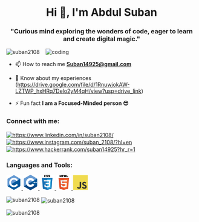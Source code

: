 <h1 align="center">Hi 👋, I'm Abdul Suban</h1>
<h3 align="center">"Curious mind exploring the wonders of code, eager to learn and create digital magic."</h3>
<img align="right" alt="coding" width="400" src="https://user-images.githubusercontent.com/55389276/140866485-8fb1c876-9a8f-4d6a-98dc-08c4981eaf70.gif">
<p align="left"> <img src="https://komarev.com/ghpvc/?username=suban2108&label=Profile%20views&color=0e75b6&style=flat" alt="suban2108" /> </p>

- 📫 How to reach me **Suban14925@gmail.com**

- 📄 Know about my experiences (https://drive.google.com/file/d/1RnuwjokAW-LZTWP_hxHRq7Delo2yM4qH/view?usp=drive_link)

- ⚡ Fun fact **I am a Focused-Minded person 😎**

<h3 align="left">Connect with me:</h3>
<p align="left">
<a href="https://www.linkedin.com/in/suban2108/" target="blank"><img align="center" src="https://raw.githubusercontent.com/rahuldkjain/github-profile-readme-generator/master/src/images/icons/Social/linked-in-alt.svg" alt="https://www.linkedin.com/in/suban2108/" height="30" width="40" /></a>
<a href="https://www.instagram.com/suban_2108/?hl=en" target="blank"><img align="center" src="https://raw.githubusercontent.com/rahuldkjain/github-profile-readme-generator/master/src/images/icons/Social/instagram.svg" alt="https://www.instagram.com/suban_2108/?hl=en" height="30" width="40" /></a>
<a href="https://www.hackerrank.com/suban14925?hr_r=1" target="blank"><img align="center" src="https://raw.githubusercontent.com/rahuldkjain/github-profile-readme-generator/master/src/images/icons/Social/hackerrank.svg" alt="https://www.hackerrank.com/suban14925?hr_r=1" height="30" width="40" /></a>
</p>

<h3 align="left">Languages and Tools:</h3>
<p align="left"> <a href="https://www.cprogramming.com/" target="_blank" rel="noreferrer"> <img src="https://raw.githubusercontent.com/devicons/devicon/master/icons/c/c-original.svg" alt="c" width="40" height="40"/> </a> <a href="https://www.w3schools.com/cpp/" target="_blank" rel="noreferrer"> <img src="https://raw.githubusercontent.com/devicons/devicon/master/icons/cplusplus/cplusplus-original.svg" alt="cplusplus" width="40" height="40"/> </a> <a href="https://www.w3schools.com/css/" target="_blank" rel="noreferrer"> <img src="https://raw.githubusercontent.com/devicons/devicon/master/icons/css3/css3-original-wordmark.svg" alt="css3" width="40" height="40"/> </a> <a href="https://www.w3.org/html/" target="_blank" rel="noreferrer"> <img src="https://raw.githubusercontent.com/devicons/devicon/master/icons/html5/html5-original-wordmark.svg" alt="html5" width="40" height="40"/> </a> <a href="https://developer.mozilla.org/en-US/docs/Web/JavaScript" target="_blank" rel="noreferrer"> <img src="https://raw.githubusercontent.com/devicons/devicon/master/icons/javascript/javascript-original.svg" alt="javascript" width="40" height="40"/> </a> </p>

<p><img align="left" src="https://github-readme-stats.vercel.app/api/top-langs?username=suban2108&show_icons=true&locale=en&layout=compact" alt="suban2108" /></p>

<p>&nbsp;<img align="center" src="https://github-readme-stats.vercel.app/api?username=suban2108&show_icons=true&locale=en" alt="suban2108" /></p>

<p><img align="center" src="https://github-readme-streak-stats.herokuapp.com/?user=suban2108&" alt="suban2108" /></p>
